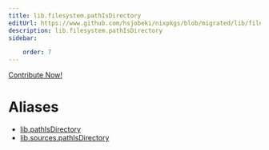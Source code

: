 ```yaml
---
title: lib.filesystem.pathIsDirectory
editUrl: https://www.github.com/hsjobeki/nixpkgs/blob/migrated/lib/filesystem.nix#L77C21
description: lib.filesystem.pathIsDirectory
sidebar:

    order: 7
---
```


<a href="https://www.github.com/hsjobeki/nixpkgs/blob/migrated/lib/filesystem.nix#L77C21">Contribute Now!</a>


# Aliases

- [lib.pathIsDirectory](/nix-doc-comments/reference/lib/lib-pathisdirectory)
- [lib.sources.pathIsDirectory](/nix-doc-comments/reference/lib/sources/lib-sources-pathisdirectory)


